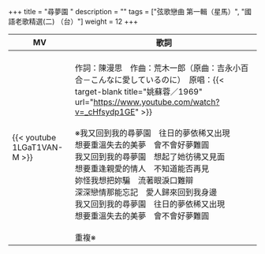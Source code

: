 +++
title = "尋夢園 "
description = ""
tags = ["弦歌戀曲 第一輯（星馬）", "國語老歌精選(二) （台）"]
weight = 12
+++

MV  | 歌詞  
--------------|-------
{{< youtube 1LGaT1VAN-M >}}|<br/>作詞：陳漫思　作曲：荒木一郎（原曲：吉永小百合－こんなに愛しているのに）　原唱：{{< target-blank title="姚蘇蓉／1969" url="https://www.youtube.com/watch?v=_cHfsydp1GE" >}}<br/><br/>※我又回到我的尋夢園　往日的夢依稀又出現<br/>想要重溫失去的美夢　會不會好夢難圓<br/>我又回到我的尋夢園　想起了她彷彿又見面<br/>想要重逢親愛的情人　不知道能否再見<br/>妳怪我想把妳騙　流著眼淚口難辯<br/>深深戀情那能忘記　愛人歸來回到我身邊<br/>我又回到我的尋夢園　往日的夢依稀又出現<br/>想要重溫失去的美夢　會不會好夢難圓<br/><br/>重複※